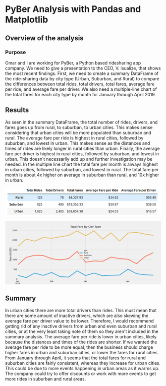 # PyBer Analysis with Pandas and Matplotlib

## Overview of the analysis

### Purpose

Omar and I are working for PyBer, a Python based ridesharing app company. We need to give a presentation to the CEO, V. Isualize, that shows the most recent findings. First, we need to create a summary DataFrame of the ride-sharing data by city type (Urban, Suburban, and Rural) to compare the differences between total rides, total drivers, total fares, average fare per ride, and average fare per driver. We also need a multiple-line chart of the total fares for each city type by month for January through April 2019. 

## Results

As seen in the summary DataFrame, the total number of rides, drivers, and fares goes up from rural, to suburban, to urban cities. This makes sense considering that urban cities will be more populated than suburban and rural. The average fare per ride is highest in rural cities, followed by suburban, and lowest in urban. This makes sense as the distances and times of rides are likely longer in rural cities than urban. Finally, the average fare per driver is highest in rural cities, followed by suburban, and lowest in urban. This doesn't necessarily add up and further investigation may be needed. In the multiple line chart the total fare per month is always highest in urban cities, followed by suburban, and lowest in rural. The total fare per month is about 4x higher on average in suburban than rural, and 10x higher in urban. 

![Summary Table](analysis/Summary_Table.png)

![Total Fare by City Type](analysis/PyBer_fare_summary.png)

## Summary 

In urban cities there are more total drivers than rides. This must mean that there are some amount of inactive drivers, which are also skewing the average fare per driver value to be lower. Therefore, I would recommend getting rid of any inactive drivers from urban and even suburban and rural cities, or at the very least taking note of them so they aren't included in the summary analysis. The average fare per ride is lower in urban cities, likely because the distances and times of the rides are shorter. If we wanted the average fare per ride to be more equal, then the business should charge higher fares in urban and suburban cities, or lower the fares for rural cities. From January through April, it seems that the total fares for rural and suburban cities are fairly consistent, whereas they increase for urban cities. This could be due to more events happening in urban areas as it warms up. The company could try to offer discounts or work with more events to get more rides in suburban and rural areas. 
